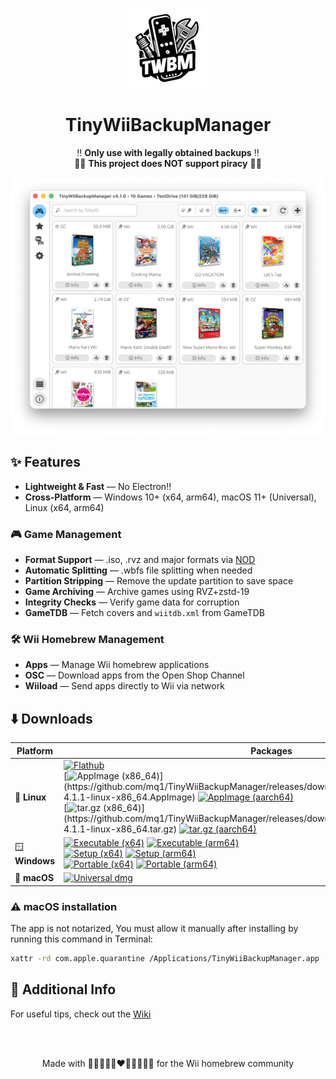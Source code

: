<p align="center">
  <img alt="TinyWiiBackupManager Logo" width="128" src="assets/TinyWiiBackupManager.png">
</p>

<h1 align="center">TinyWiiBackupManager</h1>

<p align="center">
  ‼️ <strong>Only use with legally obtained backups</strong> ‼️<br>
  🏴‍☠️ <strong>This project does NOT support piracy</strong> 🏴‍☠️
</p>

<p align="center">
  <img alt="App Screenshot" src="assets/screenshot.png">
</p>

## ✨ Features

- **Lightweight & Fast** — No Electron!!
- **Cross-Platform** — Windows 10+ (x64, arm64), macOS 11+ (Universal), Linux (x64, arm64)

### 🎮 **Game Management**

- **Format Support** — .iso, .rvz and major formats via [NOD](https://github.com/encounter/nod)
- **Automatic Splitting** — .wbfs file splitting when needed
- **Partition Stripping** — Remove the update partition to save space
- **Game Archiving** — Archive games using RVZ+zstd-19
- **Integrity Checks** — Verify game data for corruption
- **GameTDB** — Fetch covers and `wiitdb.xml` from GameTDB

### 🛠️ **Wii Homebrew Management**

- **Apps** — Manage Wii homebrew applications
- **OSC** — Download apps from the Open Shop Channel
- **Wiiload** — Send apps directly to Wii via network

## ⬇️ Downloads

| Platform | Packages |
|----------|------------------|
| 🐧 **Linux** | [![Flathub](https://img.shields.io/flathub/v/it.mq1.TinyWiiBackupManager?label=Flathub)](https://flathub.org/en/apps/it.mq1.TinyWiiBackupManager)<br>[![AppImage (x86_64)](https://img.shields.io/badge/AppImage_(x86__64)-v4.1.1-green)](https://github.com/mq1/TinyWiiBackupManager/releases/download/4.1.1/TinyWiiBackupManager-4.1.1-linux-x86_64.AppImage) [![AppImage (aarch64)](https://img.shields.io/badge/AppImage_(aarch64)-v4.1.1-green)](https://github.com/mq1/TinyWiiBackupManager/releases/download/4.1.1/TinyWiiBackupManager-4.1.1-linux-aarch64.AppImage)<br>[![tar.gz (x86_64)](https://img.shields.io/badge/tar.gz_(x86__64)-v4.1.1-orange)](https://github.com/mq1/TinyWiiBackupManager/releases/download/4.1.1/TinyWiiBackupManager-4.1.1-linux-x86_64.tar.gz) [![tar.gz (aarch64)](https://img.shields.io/badge/tar.gz_(aarch64)-v4.1.1-orange)](https://github.com/mq1/TinyWiiBackupManager/releases/download/4.1.1/TinyWiiBackupManager-4.1.1-linux-aarch64.tar.gz) |
| 🪟 **Windows** | [![Executable (x64)](https://img.shields.io/badge/Executable_(x64)-v4.1.1-lightblue)](https://github.com/mq1/TinyWiiBackupManager/releases/download/4.1.1/TinyWiiBackupManager-4.1.1-windows-x64.zip) [![Executable (arm64)](https://img.shields.io/badge/Executable_(arm64)-v4.1.1-lightblue)](https://github.com/mq1/TinyWiiBackupManager/releases/download/4.1.1/TinyWiiBackupManager-4.1.1-windows-arm64.zip)<br>[![Setup (x64)](https://img.shields.io/badge/Setup_(x64)-v4.1.1-lightblue)](https://github.com/mq1/TinyWiiBackupManager/releases/download/4.1.1/TinyWiiBackupManager-4.1.1-windows-x64-setup.exe) [![Setup (arm64)](https://img.shields.io/badge/Setup_(arm64)-v4.1.1-lightblue)](https://github.com/mq1/TinyWiiBackupManager/releases/download/4.1.1/TinyWiiBackupManager-4.1.1-windows-arm64-setup.exe)<br>[![Portable (x64)](https://img.shields.io/badge/Portable_(x64)-v4.1.1-lightblue)](https://github.com/mq1/TinyWiiBackupManager/releases/download/4.1.1/TinyWiiBackupManager-4.1.1-windows-x64-portable.zip) [![Portable (arm64)](https://img.shields.io/badge/Portable_(arm64)-v4.1.1-lightblue)](https://github.com/mq1/TinyWiiBackupManager/releases/download/4.1.1/TinyWiiBackupManager-4.1.1-windows-arm64-portable.zip) |
| 🍏 **macOS** | [![Universal dmg](https://img.shields.io/badge/Universal_dmg-v4.1.1-lightgray)](https://github.com/mq1/TinyWiiBackupManager/releases/download/4.1.1/TinyWiiBackupManager-4.1.1-macos-universal.dmg) |

### ⚠️ macOS installation
The app is not notarized, You must allow it manually after installing by running this command in Terminal:
```sh
xattr -rd com.apple.quarantine /Applications/TinyWiiBackupManager.app
```

## 📄 Additional Info

For useful tips, check out the [Wiki](https://github.com/mq1/TinyWiiBackupManager/wiki)

<br>
<br>

<p align="center"> Made with 🤍🩷🩵🤎🖤❤️🧡💛💚💙💜 for the Wii homebrew community </p>
